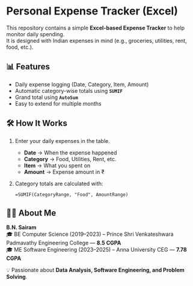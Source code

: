 # Personal Expense Tracker (Excel)

This repository contains a simple **Excel-based Expense Tracker** to help monitor daily spending.  
It is designed with Indian expenses in mind (e.g., groceries, utilities, rent, food, etc.).

## 📊 Features
- Daily expense logging (Date, Category, Item, Amount)
- Automatic category-wise totals using **`SUMIF`**
- Grand total using **`AutoSum`**
- Easy to extend for multiple months

## 🛠️ How It Works
1. Enter your daily expenses in the table.
   - **Date** → When the expense happened  
   - **Category** → Food, Utilities, Rent, etc.  
   - **Item** → What you spent on  
   - **Amount** → Expense amount in ₹  

2. Category totals are calculated with:  
   ```excel
   =SUMIF(CategoryRange, "Food", AmountRange)
## 👨‍💻 About Me
**B.N. Sairam**  
🎓 BE Computer Science (2019–2023) – Prince Shri Venkateshwara Padmavathy Engineering College — **8.5 CGPA**  
🎓 ME Software Engineering (2023–2025) – Anna University CEG — **7.78 CGPA**  

💡 Passionate about **Data Analysis, Software Engineering, and Problem Solving**.  
